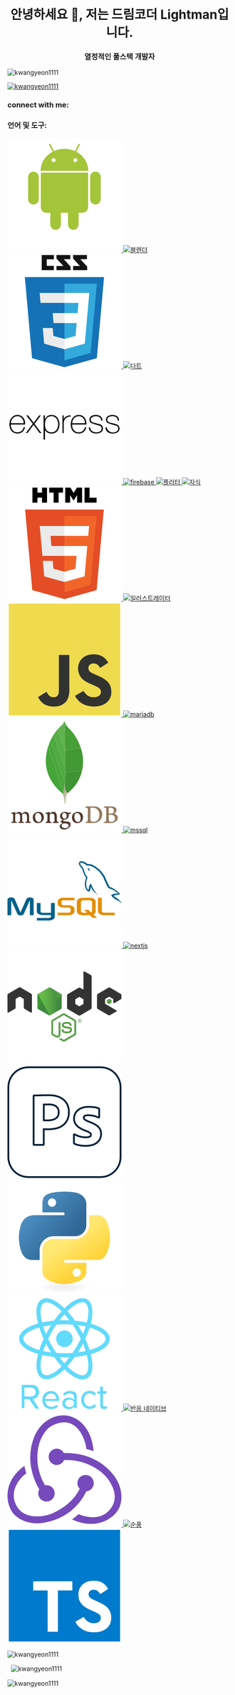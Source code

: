 <h1 align="center">안녕하세요 👋, 저는 드림코더 Lightman입니다.</h1><h3 align="center">열정적인 풀스택 개발자</h3><p align="left"> <img src="https://komarev.com/ghpvc/?username=kwangyeon1111&label=Profile%20views&color=0e75b6&style=flat" alt="kwangyeon1111" /> </p>




<p align="left"> <a href="https://github.com/ryo-ma/github-profile-trophy"><img src="https://github-profile-trophy.vercel.app/?username=kwangyeon1111" alt="kwangyeon1111" /></a> </p><h3 align="left">connect with me:</h3><p align="left"></p><h3 align="left">언어 및 도구:</h3>






<p 정렬="왼쪽"> <a href="https://developer.android.com" target="_blank" rel="noreferrer"입니다> <img src="https://raw.githubusercontent.com/devicons/devicon/master/icons/android/android-original-wordmark.svg" alt="android" 너비="40" 높이="40"/> </a> <a href="https://www.blender.org/" target="_blank" rel="noreferrer"입니다> <img src="https://download.blender.org/branding/community/blender_community_badge_white.svg" alt="블렌더" 너비="40" 높이="40"/> </a> <a href="https://www.w3schools.com/css/" target="_blank" rel="noreferrer"입니다> <img src = "https://raw.githubusercontent.com/devicons/devicon/master/icons/css3/css3-original-wordmark.svg"alt = "css3"너비 = "40"높이 = "40"/ > </a> <a href="https://dart.dev" target="_blank" rel="noreferrer"입니다> <img src="https://www.vectorlogo.zone/logos/dartlang/dartlang-icon.svg" alt="다트" 너비="40" 높이="40"/> </a> <a href="https://expressjs.com" target="_blank" rel="noreferrer"입니다> <img src = "https://raw.githubusercontent.com/devicons/devicon/master/icons/express/express-original-wordmark.svg"alt = "표현"너비 = "40"높이 = "40"/ > </a> <a href="https://firebase.google.com/" target="_blank" rel="noreferrer"입니다> <img src="https://www.vectorlogo.zone/logos/firebase/firebase-icon.svg" alt="firebase" 너비="40" 높이="40"/> </a> <a href="https://flutter.dev" target="_blank" rel="noreferrer"입니다> <img src="https://www.vectorlogo.zone/logos/flutterio/flutterio-icon.svg" alt="플러터" 너비="40" 높이="40"/> </a> <a href="https://git-scm.com/" target="_blank" rel="noreferrer"입니다> <img src="https://www.vectorlogo.zone/logos/git-scm/git-scm-icon.svg" alt="자식" 너비="40" 높이="40"/> </a> <a href="https://www.w3.org/html/" target="_blank" rel="noreferrer"입니다> <img src="https://raw.githubusercontent.com/devicons/devicon/master/icons/html5/html5-original-wordmark.svg" alt="html5" 너비="40" 높이="40"/> </a> <a href="https://www.adobe.com/in/products/illustrator.html" target="_blank" rel="noreferrer"입니다> <img src="https://www.vectorlogo.zone/logos/adobe_illustrator/adobe_illustrator-icon.svg" alt="일러스트레이터" 너비="40" 높이="40"/> </a> <a href="https://developer.mozilla.org/en-US/docs/Web/JavaScript" target="_blank" rel="noreferrer"입니다> <img src = "https://raw.githubusercontent.com/devicons/devicon/master/icons/javascript/javascript-original.svg"alt = "자바 스크립트"너비 = "40"높이 = "40"/ > </a> <a href="https://mariadb.org/" target="_blank" rel="noreferrer"입니다> <img src="https://www.vectorlogo.zone / logo s / mariadb / mariadb-icon .svg "alt = "mariadb"너비 = "40"높이 = "40"/ > </a> <a href="https://www.mongodb.com/" target="_blank" rel="noreferrer"입니다> <img src="https://raw.githubusercontent.com/devicons/devicon/master/icons/mongodb/mongodb-original-wordmark.svg" alt="mongodb" 너비="40" 높이="40"/> </a> <a href="https://www.microsoft.com/en-us/sql-server" target="_blank" rel="noreferrer"입니다> <img src="https://www.svgrepo.com/show/303229/microsoft-sql-server-logo.svg" alt="mssql" 너비="40" 높이="40"/> </a> <a href="https://www.mysql.com/" target="_blank" rel="noreferrer"입니다> <img src = "https://raw.githubusercontent.com/devicons/devicon/master/icons/mysql/mysql-original-wordmark.svg"alt = "mysql"너비 = "40"높이 = "40"/ > </a> <a href="https://nextjs.org/" target="_blank" rel="noreferrer"입니다> <img src="https://cdn.worldvectorlogo.com/logos/nextjs-2.svg" alt="nextjs" 너비="40" 높이="40"/> </a> <a href="https://nodejs.org" target="_blank" rel="noreferrer"입니다> <img src="https://raw.githubusercontent.com/devicons/devicon/master/icons/nodejs/nodejs-original-wordmark.svg" alt="nodejs" 너비="40" 높이="40"/> </a> <a href="https://www.photoshop.com/en" target="_blank" rel="noreferrer"입니다> <img src="https://raw.githubusercontent.com/devicons/devicon/master/icons/photoshop/photoshop-line.svg" alt="포토샵" 너비="40" 높이="40"/> </a> <a href="https://www.python.org" target="_blank" rel="noreferrer"입니다> <img src="https://raw.githubusercontent.com/devicons/devicon/master/icons/python/python-original.svg" alt="파이썬" 너비="40" 높이="40"/> </a> <a href="https://reactjs.org/" target="_blank" rel="noreferrer"입니다> <img src="https://raw.githubusercontent.com/devicons/devicon/master/icons/react/react-original-wordmark.svg" alt="반응" 너비="40" 높이="40"/> </a> <a href="https://reactnative.dev/" target="_blank" rel="noreferrer"입니다> <img src="https://reactnative.dev/img/header_logo.svg" alt="반응 네이티브" 너비="40" 높이="40"/> </a> <a href="https://redux.js.org" target="_blank" rel="noreferrer"입니다> <img src = "https://raw.githubusercontent.com/devicons/devicon/master/icons/redux/redux-original.svg"alt = "redux"너비 = "40"높이 = "40"/ > </a> <a href="https://tailwindcss.com/" target="_blank" rel="noreferrer"입니다> <img src="https://www.vectorlogo.zone/logos/tailwindcss/tailwindcss-icon.svg" alt="순풍" 너비="40" 높이="40"/> </a> <a href="https://www.typescriptlang.org/" target="_blank" rel="noreferrer"입니다> <img src="https://raw.githubusercontent.com/devicons/devicon/master/icons/typescript/typescript-original.svg" alt="typescript" 너비="40" 높이="40"/> </a> </p>

<p><img align="왼쪽" src="https://github-readme-stats.vercel.app/api/top-langs?username=kwangyeon1111&show_icons=true&locale=en&layout=compact" alt="kwangyeon1111" /></p><p>

&nbsp; <img align="center" src="https://github-readme-stats.vercel.app/api?username=kwangyeon1111&show_icons=true&locale=en" alt="kwangyeon1111" /></p><p><img align="center" src="https://github-readme-streak-stats.herokuapp.com/?user=kwangyeon1111&" alt="kwangyeon1111" /></p>

